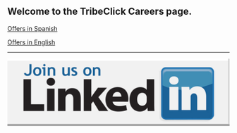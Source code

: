 ## Welcome to the TribeClick Careers page.

[Offers in Spanish](/jobs_es)

[Offers in English](/jobs_en)
<hr>
<a href="http://www.linkedin.com/company-beta/10854534/">
 <img src="/assets/img/linkedin.jpg" class="center-image">
</a>

